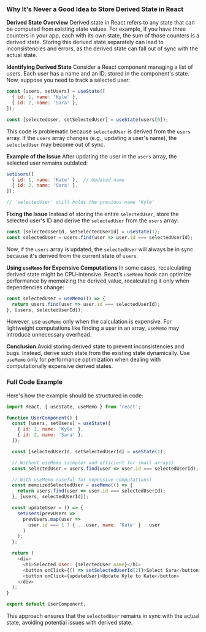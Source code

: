 ### Why It's Never a Good Idea to Store Derived State in React

**Derived State Overview**
Derived state in React refers to any state that can be computed from existing state values. For example, if you have three counters in your app, each with its own state, the sum of those counters is a derived state. Storing this derived state separately can lead to inconsistencies and errors, as the derived state can fall out of sync with the actual state.

**Identifying Derived State**
Consider a React component managing a list of users. Each user has a name and an ID, stored in the component's state. Now, suppose you need to track a selected user:

```javascript
const [users, setUsers] = useState([
  { id: 1, name: 'Kyle' },
  { id: 2, name: 'Sara' },
]);

const [selectedUser, setSelectedUser] = useState(users[0]);
```

This code is problematic because `selectedUser` is derived from the `users` array. If the `users` array changes (e.g., updating a user's name), the `selectedUser` may become out of sync.

**Example of the Issue**
After updating the user in the `users` array, the selected user remains outdated:

```javascript
setUsers([
  { id: 1, name: 'Kate' },  // Updated name
  { id: 2, name: 'Sara' },
]);

// `selectedUser` still holds the previous name 'Kyle'
```

**Fixing the Issue**
Instead of storing the entire `selectedUser`, store the selected user's ID and derive the `selectedUser` from the `users` array:

```javascript
const [selectedUserId, setSelectedUserId] = useState(1);
const selectedUser = users.find(user => user.id === selectedUserId);
```

Now, if the `users` array is updated, the `selectedUser` will always be in sync because it's derived from the current state of `users`.

**Using `useMemo` for Expensive Computations**
In some cases, recalculating derived state might be CPU-intensive. React’s `useMemo` hook can optimize performance by memoizing the derived value, recalculating it only when dependencies change:

```javascript
const selectedUser = useMemo(() => {
  return users.find(user => user.id === selectedUserId);
}, [users, selectedUserId]);
```

However, use `useMemo` only when the calculation is expensive. For lightweight computations like finding a user in an array, `useMemo` may introduce unnecessary overhead.

**Conclusion**
Avoid storing derived state to prevent inconsistencies and bugs. Instead, derive such state from the existing state dynamically. Use `useMemo` only for performance optimization when dealing with computationally expensive derived states.

### Full Code Example

Here's how the example should be structured in code:

```javascript
import React, { useState, useMemo } from 'react';

function UserComponent() {
  const [users, setUsers] = useState([
    { id: 1, name: 'Kyle' },
    { id: 2, name: 'Sara' },
  ]);

  const [selectedUserId, setSelectedUserId] = useState(1);

  // Without useMemo (simpler and efficient for small arrays)
  const selectedUser = users.find(user => user.id === selectedUserId);

  // With useMemo (useful for expensive computations)
  const memoizedSelectedUser = useMemo(() => {
    return users.find(user => user.id === selectedUserId);
  }, [users, selectedUserId]);

  const updateUser = () => {
    setUsers(prevUsers =>
      prevUsers.map(user =>
        user.id === 1 ? { ...user, name: 'Kate' } : user
      )
    );
  };

  return (
    <div>
      <h1>Selected User: {selectedUser.name}</h1>
      <button onClick={() => setSelectedUserId(2)}>Select Sara</button>
      <button onClick={updateUser}>Update Kyle to Kate</button>
    </div>
  );
}

export default UserComponent;
```

This approach ensures that the `selectedUser` remains in sync with the actual state, avoiding potential issues with derived state.

